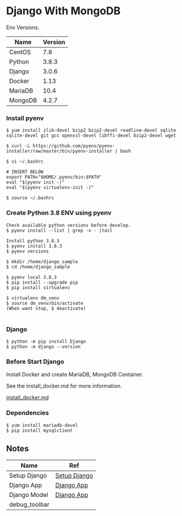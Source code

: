 # Django With MongoDB
Env Versions.

| Name | Version |
| ------ | ------ |
| CentOS | 7.8  |
| Python | 3.8.3 |
| Django | 3.0.6 |
| Docker | 1.13 |
| MariaDB | 10.4 |
| MongoDB | 4.2.7 |

### Install pyenv
```
$ yum install zlib-devel bzip2 bzip2-devel readline-devel sqlite sqlite-devel git gcc openssl-devel libffi-devel bzip2-devel wget

$ curl -L https://github.com/pyenv/pyenv-installer/raw/master/bin/pyenv-installer | bash
```
```
$ vi ~/.bashrc

# INSERT BELOW
export PATH="$HOME/.pyenv/bin:$PATH"
eval "$(pyenv init -)"
eval "$(pyenv virtualenv-init -)"

$ source ~/.bashrc
```

### Create Python 3.8 ENV using pyenv
```
Check available python versions before develop.
$ pyenv install --list | grep -v - |tail

Install python 3.8.3
$ pyenv install 3.8.3
$ pyenv versions

$ mkdir /home/django_sample
$ cd /home/django_sample

$ pyenv local 3.8.3
$ pip install --upgrade pip
$ pip install virtualenv

$ virtualenv dm_venv
$ source dm_venv/bin/activate
(When want stop, $ deactivate)
```
#
### Django
```
$ python -m pip install Django
$ python -m django --version
```

### Before Start Django
Install Docker and create MariaDB, MongoDB Container.

See the install_docker.md for more information.

[install_docker.md](https://github.com/sanggi-wjg/django_mongodb/blob/master/notes/0_install_docker.md)

### Dependencies
```
$ yum install mariadb-devel
$ pip install mysqlclient
```

## Notes

| Name | Ref |
| ------ | ------ |
| Setup Django | [Setup Django](https://github.com/sanggi-wjg/django_mongodb/blob/master/notes/1_setup_django.md) |
| Django App | [Django App](https://github.com/sanggi-wjg/django_mongodb/blob/master/notes/2_django_app.md) |
| Django Model | [Django App](https://github.com/sanggi-wjg/django_mongodb/blob/master/notes/3_django_model.md) |
| debug_toolbar |  |

